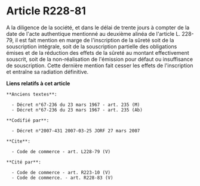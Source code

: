 # Article R228-81

A la diligence de la société, et dans le délai de trente jours à compter de la date de l'acte authentique mentionné au
deuxième alinéa de l'article L. 228-79, il est fait mention en marge de l'inscription de la sûreté soit de la souscription
intégrale, soit de la souscription partielle des obligations émises et de la réduction des effets de la sûreté au montant
effectivement souscrit, soit de la non-réalisation de l'émission pour défaut ou insuffisance de souscription. Cette dernière
mention fait cesser les effets de l'inscription et entraîne sa radiation définitive.

**Liens relatifs à cet article**

	**Anciens textes**:

	  - Décret n°67-236 du 23 mars 1967 - art. 235 (M)
	  - Décret n°67-236 du 23 mars 1967 - art. 235 (Ab)

	**Codifié par**:

	  - Décret n°2007-431 2007-03-25 JORF 27 mars 2007

	**Cite**:

	  - Code de commerce - art. L228-79 (V)

	**Cité par**:

	  - Code de commerce - art. R223-10 (V)
	  - Code de commerce. - art. R228-83 (V)
